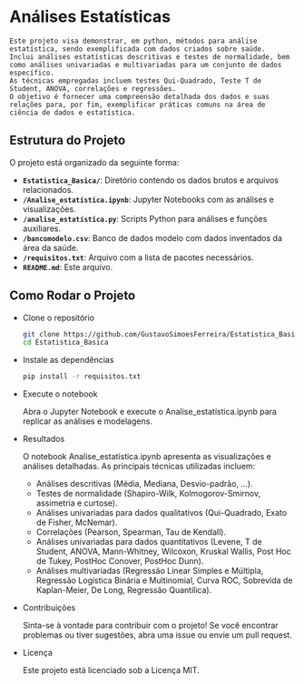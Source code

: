 # Análises Estatísticas

	Este projeto visa demonstrar, em python, métodos para análise estatística, sendo exemplificada com dados criados sobre saúde.
	Inclui análises estatísticas descritivas e testes de normalidade, bem como análises univariadas e multivariadas para um conjunto de dados específico.
	As técnicas empregadas incluem testes Qui-Quadrado, Teste T de Student, ANOVA, correlações e regressões.
	O objetivo é fornecer uma compreensão detalhada dos dados e suas relações para, por fim, exemplificar práticas comuns na área de ciência de dados e estatística.

## Estrutura do Projeto

O projeto está organizado da seguinte forma:

- **`Estatistica_Basica/`**: Diretório contendo os dados brutos e arquivos relacionados.
- **`/Analise_estatística.ipynb`**: Jupyter Notebooks com as análises e visualizações.
- **`/analise_estatística.py`**: Scripts Python para análises e funções auxiliares.
- **`/bancomodelo.csv`**: Banco de dados modelo com dados inventados da área da saúde.
- **`/requisitos.txt`**: Arquivo com a lista de pacotes necessários.
- **`README.md`**: Este arquivo.

## Como Rodar o Projeto

- Clone o repositório

	```bash
	git clone https://github.com/GustavoSimoesFerreira/Estatistica_Basica.git
	cd Estatistica_Basica
	```
	
- Instale as dependências

	```bash
	pip install -r requisitos.txt
	```

- Execute o notebook

	Abra o Jupyter Notebook e execute o Analise_estatística.ipynb para replicar as análises e modelagens.

- Resultados

	O notebook Analise_estatística.ipynb apresenta as visualizações e análises detalhadas.
	As principais técnicas utilizadas incluem:
	
	- Análises descritivas (Média, Mediana, Desvio-padrão, ...).
	- Testes de normalidade (Shapiro-Wilk, Kolmogorov-Smirnov, assimetria e curtose).
	- Análises univariadas para dados qualitativos (Qui-Quadrado, Exato de Fisher, McNemar).
	- Correlações (Pearson, Spearman, Tau de Kendall).
	- Análises univariadas para dados quantitativos (Levene, T de Student, ANOVA, Mann-Whitney, Wilcoxon, Kruskal Wallis, Post Hoc de Tukey, PostHoc Conover, PostHoc Dunn).
	- Análises multivariadas (Regressão Linear Simples e Múltipla, Regressão Logística Binária e Multinomial, Curva ROC, Sobrevida de Kaplan-Meier, De Long, Regressão Quantílica).

- Contribuições
	
	Sinta-se à vontade para contribuir com o projeto! Se você encontrar problemas ou tiver sugestões, abra uma issue ou envie um pull request.

- Licença

	Este projeto está licenciado sob a Licença MIT.
